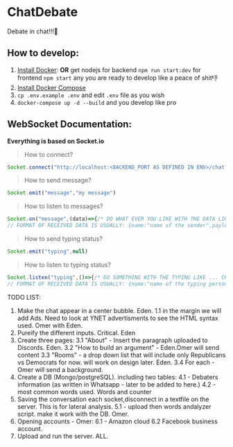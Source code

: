 # ChatDebate

Debate in chat!!!🚀


## How to develop:

1. [Install Docker](https://docs.docker.com/get-docker/): <b>OR</b> get nodejs for backend `npm run start:dev` for frontend `npm start` any you are ready to develop like a peace of shit👎
2. [Install Docker Compose](https://docs.docker.com/compose/install/)
3. `cp .env.example .env` and edit `.env` file as you wish
4. `docker-compose up -d --build` and you develop like pro


## WebSocket Documentation:

<b>Everything is based on Socket.io</b>

> How to connect?
```javascript
Socket.connect("http://localhost:<BACKEND_PORT AS DEFINED IN ENV>/chat?room=demsvsreps&party=<CHOOSE dems or reps>?name=<SELECT NAME>")
```

> How to send message?
```javascript
Socket.emit("message","my message")
```
> How to listen to messages?
```javascript
Socket.on("message",(data)=>{/* DO WHAT EVER YOU LIKE WITH THE DATA LIKE SAVING TO STATE*/})
// FORMAT OF RECEIVED DATA IS USUALLY: {name:"name of the sender",payload:"the message"}
```
> How to send typing status?
```javascript
Socket.emit("typing",null)
```
> How to listen to typing status?
```javascript
Socket.listen("typing",()=>{/* DO SOMETHING WITH THE TYPING LIKE ... CHANGING THE STATE*/})
// FORMAT OF RECEIVED DATA IS USUALLY: {name:"name of the typing person",payload:"name is typing"}
```

TODO LIST: 
1. Make the chat appear in a center bubble. Eden.
  1.1 in the margin we will add Ads. Need to look at YNET advertisments to see the HTML syntax used. Omer with Eden.
2. Pureify the different inputs. Critical. Eden
3. Create three pages:
  3.1 "About" - Insert the paragraph uploaded to Discords. Eden.
  3.2 "How to build an argument" - Eden.Omer will send content
  3.3 "Rooms" - a drop down list that will include only Republicans vs Democrats for now. will work on design later. Eden.
  3.4 For each - Omer will send a background.
4. Create a DB (Mongo/postgreSQL). including two tables:
  4.1 - Debaters information (as written in Whatsapp - later to be added to here.)
  4.2 - most common words used. Words and counter
5. Saving the conversation each socket,disconnect in a textfile on the server. This is for lateral analysis.
  5.1 - upload then words andalyzer script. make it work with the DB. Omer.
6. Opening accounts - Omer:
  6.1 - Amazon cloud
  6.2 Facebook business account.
7. Upload and run the server. ALL.

